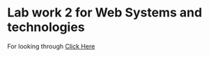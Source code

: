 # Lab work 2 for Web Systems and technologies
For looking through [Click Here](https://semraab.github.io/webLab2Asoiu/)


